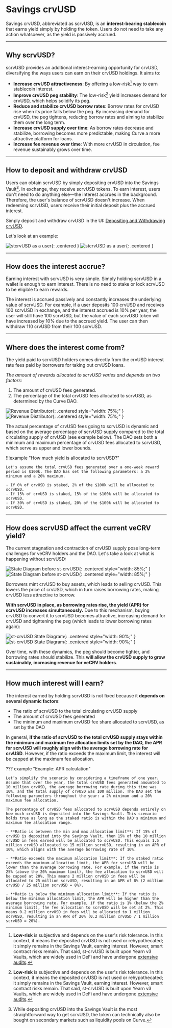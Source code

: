<h1>Savings crvUSD</h1>

Savings crvUSD, abbreviated as scrvUSD, is an **interest-bearing stablecoin** that earns yield simply by holding the token. Users do not need to take any action whatsoever, as the yield is passively accrued.


---


## **Why scrvUSD?**

scrvUSD provides an additional interest-earning opportunity for crvUSD, diversifying the ways users can earn on their crvUSD holdings. It aims to:

- **Increase crvUSD attractiveness**: By offering a low-risk[^1] way to earn stablecoin interest.
- **Improve crvUSD peg stability**: The low-risk[^1] yield increases demand for crvUSD, which helps solidify its peg.
- **Reduce and stabilize crvUSD borrow rates**: Borrow rates for crvUSD rise when its price falls below the peg. By increasing demand for crvUSD, the peg tightens, reducing borrow rates and aiming to stabilize them over the long term.
- **Increase crvUSD supply over time**: As borrow rates decrease and stabilize, borrowing becomes more predictable, making Curve a more attractive platform for loans.
- **Increase fee revenue over time**: With more crvUSD in circulation, fee revenue sustainably grows over time.

[^1]: **Low-risk** is subjective and depends on the user's risk tolerance. In this context, it means the deposited crvUSD is not used or rehypothecated; it simply remains in the Savings Vault, earning interest. However, smart contract risks remain. That said, st-crvUSD is built upon Yearn v3 Vaults, which are widely used in DeFi and have undergone [extensive audits](https://github.com/yearn/yearn-vaults-v3/tree/master/audits).


---


## **How to deposit and withdraw crvUSD**

Users can obtain scrvUSD by simply depositing crvUSD into the Savings Vault[^2]. In exchange, they receive scrvUSD tokens. To earn interest, users don't need to do anything else—the interest accrues in the background. Therefore, the user's balance of scrvUSD doesn't increase. When redeeming scrvUSD, users receive their initial deposit plus the accrued interest.

[^2]: While depositing crvUSD into the Savings Vault is the most straightforward way to get scrvUSD, the token can technically also be bought on secondary markets such as liquidity pools on Curve.

Simply deposit and withdraw crvUSD in the UI: [Depositing and Withdrawing crvUSD](tbd).

Let's look at an example:

![stcrvUSD as a user](../images/scrvusd/scrvusd_as_a_user_light.svg#only-light){: .centered }
![stcrvUSD as a user](../images/scrvusd/scrvusd_as_a_user_dark.svg#only-dark){: .centered }


---


## **How does the interest accrue?**

Earning interest with scrvUSD is very simple. Simply holding scrvUSD in a wallet is enough to earn interest. There is no need to stake or lock scrvUSD to be eligible to earn rewards.

The interest is accrued passively and constantly increases the underlying value of scrvUSD. For example, if a user deposits 100 crvUSD and receives 100 scrvUSD in exchange, and the interest accrued is 10% per year, the user will still have 100 scrvUSD, but the value of each scrvUSD token will have increased by 10% due to the accrued yield. The user can then withdraw 110 crvUSD from their 100 scrvUSD.


---


## **Where does the interest come from?**

The yield paid to scrvUSD holders comes directly from the crvUSD interest rate fees paid by borrowers for taking out crvUSD loans.

*The amount of rewards allocated to scrvUSD varies and depends on two factors:*

1. The amount of crvUSD fees generated.
2. The percentage of the total crvUSD fees allocated to scrvUSD, as determined by the Curve DAO.

![Revenue Distributor](../images/scrvusd/scrvusd_fee_split_light.svg#only-light){: .centered style="width: 75%;" }
![Revenue Distributor](../images/scrvusd/scrvusd_fee_split_dark.svg#only-dark){: .centered style="width: 75%;" }

The actual percentage of crvUSD fees going to scrvUSD is dynamic and based on the average percentage of scrvUSD supply compared to the total circulating supply of crvUSD (see example below). The DAO sets both a minimum and maximum percentage of crvUSD fees allocated to scrvUSD, which serve as upper and lower bounds.

!!!example "How much yield is allocated to scrvUSD?"

    Let's assume the total crvUSD fees generated over a one-week reward period is $100k. The DAO has set the following parameters: a 2% minimum and a 20% maximum.

    - If 0% of crvUSD is staked, 2% of the $100k will be allocated to scrvUSD.
    - If 15% of crvUSD is staked, 15% of the $100k will be allocated to scrvUSD.
    - If 30% of crvUSD is staked, 20% of the $100k will be allocated to scrvUSD.


---


## **How does scrvUSD affect the current veCRV yield?**

The current stagnation and contraction of crvUSD supply pose long-term challenges for veCRV holders and the DAO. Let's take a look at what is happening without scrvUSD:

![State Diagram before st-crvUSD](../images/scrvusd/before_light.svg#only-light){: .centered style="width: 85%;" }
![State Diagram before st-crvUSD](../images/scrvusd/before_dark.svg#only-dark){: .centered style="width: 85%;" }

Borrowers mint crvUSD to buy assets, which leads to selling crvUSD. This lowers the price of crvUSD, which in turn raises borrowing rates, making crvUSD less attractive to borrow.

**With scrvUSD in place, as borrowing rates rise, the yield (APR) for scrvUSD increases simultaneously.** Due to this mechanism, buying crvUSD to convert it to scrvUSD becomes attractive, increasing demand for crvUSD and tightening the peg (which leads to lower borrowing rates again):

![st-crvUSD State Diagram](../images/scrvusd/scrvusd_light.svg#only-light){: .centered style="width: 90%;" }
![st-crvUSD State Diagram](../images/scrvusd/scrvusd_dark.svg#only-dark){: .centered style="width: 90%;" }

Over time, with these dynamics, the peg should become tighter, and borrowing rates should stabilize. This **will allow the crvUSD supply to grow sustainably, increasing revenue for veCRV holders**.


---


## **How much interest will I earn?**

The interest earned by holding scrvUSD is not fixed because it **depends on several dynamic factors**:

- The ratio of scrvUSD to the total circulating crvUSD supply
- The amount of crvUSD fees generated
- The minimum and maximum crvUSD fee share allocated to scrvUSD, as set by the DAO

In general, **if the ratio of scrvUSD to the total crvUSD supply stays within the minimum and maximum fee allocation limits set by the DAO, the APR for scrvUSD will roughly align with the average borrowing rate for crvUSD**. However, if the ratio exceeds the maximum limit, the interest will be capped at the maximum fee allocation.

??? example "Example: APR calculation"

    Let’s simplify the scenario by considering a timeframe of one year. Assume that over the year, the total crvUSD fees generated amounted to 10 million crvUSD, the average borrowing rate during this time was 10%, and the total supply of crvUSD was 100 million. The DAO set the following parameters throughout the year: a 2% minimum and a 20% maximum fee allocation.

    The percentage of crvUSD fees allocated to scrvUSD depends entirely on how much crvUSD is deposited into the Savings Vault. This scenario holds true as long as the staked ratio is within the DAO's minimum and maximum fee allocation range.

    - **Ratio is between the min and max allocation limit**: If 15% of crvUSD is deposited into the Savings Vault, then 15% of the 10 million crvUSD in fees earned will be allocated to scrvUSD. This equals 1.5 million crvUSD allocated to 15 million scrvUSD, resulting in an APR of 10%, which aligns with the average borrowing rate of 10%.

    - **Ratio exceeds the maximum allocation limit**: If the staked ratio exceeds the maximum allocation limit, the APR for scrvUSD will be lower than the average borrowing rate. For example, if the ratio is 25% (above the 20% maximum limit), the fee allocation to scrvUSD will be capped at 20%. This means 2 million crvUSD in fees will be allocated to 25 million scrvUSD, resulting in an APR of 8% (2 million crvUSD / 25 million scrvUSD = 8%).

    - **Ratio is below the minimum allocation limit**: If the ratio is below the minimum allocation limit, the APR will be higher than the average borrowing rate. For example, if the ratio is 1% (below the 2% minimum limit), the fee allocation to scrvUSD will be set at 2%. This means 0.2 million crvUSD in fees will be allocated to 1 million scrvUSD, resulting in an APR of 20% (0.2 million crvUSD / 1 million scrvUSD = 20%).
